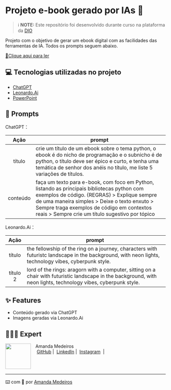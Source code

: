# Projeto e-book gerado por IAs 🤖


 > ℹ️ **NOTE:** Este repositório foi desenvolvido durante curso na plataforma da [DIO](https://dio.me)

Projeto com o objetivo de gerar um ebook digital com as facilidades das ferramentas de IA. Todos os prompts
seguem abaixo.

<a href="https://github.com/iamandamedeiros/ebook-bibliotecas-py/blob/main/output/ebook-python.pdf" title="View PDF now"> 📕Clique aqui para ler</a>

## 💻 Tecnologias utilizadas no projeto

- [ChatGPT](https://chat.openai.com/) 
- [Leonardo.Ai](https://app.leonardo.ai/)
- [PowerPoint](https://www.microsoft.com/en/microsoft-365/powerpoint)

## 🧠 Prompts


ChatGPT：

|   Ação   | prompt                                                                                                                                                                                                                                                                         |
| :------: | ------------------------------------------------------------------------------------------------------------------------------------------------------------------------------------------------------------------------------------------------------------------------------ |
|  título  | crie um título de um ebook sobre o tema python, o ebook é do nicho de programação e o subnicho é de python, o título deve ser épico e curto, e tenha uma temática de senhor dos anéis no título, me liste 5 variações de títulos.                                                       |
| conteúdo | faça um texto para e-book, com foco em Python, listando as principais bibliotecas python com exemplos de código. {REGRAS} > Explique sempre de uma maneira simples > Deixe o texto enxuto > Sempre traga exemplos de código em contextos reais > Sempre crie um título sugestivo por tópico |


Leonardo.Ai：

|  Ação  | prompt                                                                                 |
| :----: | -------------------------------------------------------------------------------------- |
| título | the fellowship of the ring on a journey, characters with futuristc landscape in the background, with neon lights, technology vibes, cyberpunk style. |
| título 2 | lord of the rings: aragorn with a computer, sitting on a chair with futuristic landscape in the background, with neon lights, technology vibes, cyberpunk style. |
## ✨ Features

- Conteúdo gerado via ChatGPT
- Imagens geradas via Leonardo.Ai

## 👩🏽‍💻 Expert

<p>
    <img 
      align=left 
      margin=10 
      width=80 
      src="https://avatars.githubusercontent.com/u/149709202?v=4"
    />
    <p>&nbsp&nbsp&nbspAmanda Medeiros<br>
    &nbsp&nbsp&nbsp
    <a href="https://github.com/iamandamedeiros">
    GitHub</a>&nbsp;|&nbsp;
    <a href="https://linkedin.com/in/iamandamedeiros/"> 
    LinkedIn</a>&nbsp;|&nbsp;
    <a href="https://www.instagram.com/iamandamedeiros/">
    Instagram</a>
&nbsp;|&nbsp;</p>
</p>
<br/><br/>
<p>

---

⌨️ com 💖 por [Amanda Medeiros](https://github.com/iamandamedeiros)
